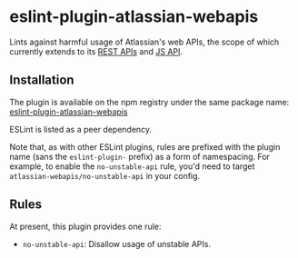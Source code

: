 # eslint-plugin-atlassian-webapis

Lints against harmful usage of Atlassian's web APIs, the scope of which currently extends to its [REST APIs](https://developer.atlassian.com/cloud/jira/platform/rest/v3/) and [JS API](https://developer.atlassian.com/cloud/jira/platform/about-the-javascript-api/).

## Installation

The plugin is available on the npm registry under the same package name: [eslint-plugin-atlassian-webapis](https://www.npmjs.com/package/eslint-plugin-atlassian-webapis)

ESLint is listed as a peer dependency.

Note that, as with other ESLint plugins, rules are prefixed with the plugin name (sans the `eslint-plugin-` prefix) as a form of namespacing. For example, to enable the `no-unstable-api` rule, you'd need to target `atlassian-webapis/no-unstable-api` in your config.

## Rules

At present, this plugin provides one rule:

- `no-unstable-api`: Disallow usage of unstable APIs.

